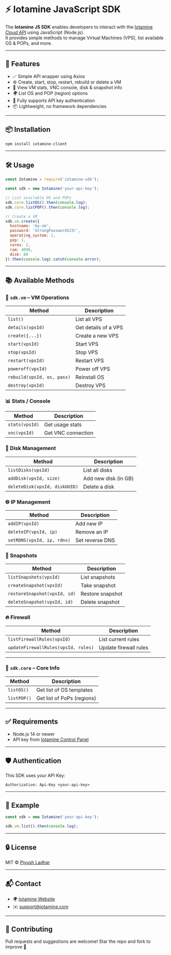 # ⚡ Iotamine JavaScript SDK

The **Iotamine JS SDK** enables developers to interact with the [Iotamine Cloud API](https://iotamine.com) using JavaScript (Node.js).  
It provides simple methods to manage Virtual Machines (VPS), list available OS & POPs, and more.

---

## 🚀 Features

- ✅ Simple API wrapper using Axios
- ⚙️ Create, start, stop, restart, rebuild or delete a VM
- 🧠 View VM stats, VNC console, disk & snapshot info
- 🌍 List OS and POP (region) options
- 🔐 Fully supports API key authentication
- 📦 Lightweight, no framework dependencies

---

## 📦 Installation

```bash
npm install iotamine-client
````
---

## 🛠 Usage

```js
const Iotamine = require('iotamine-sdk');

const sdk = new Iotamine('your-api-key');

// List available OS and POPs
sdk.core.listOS().then(console.log);
sdk.core.listPOP().then(console.log);

// Create a VM
sdk.vm.create({
  hostname: 'my-vm',
  password: 'StrongPassword123!',
  operating_system: 1,
  pop: 1,
  cores: 2,
  ram: 4096,
  disk: 80
}).then(console.log).catch(console.error);
```

---

## 📚 Available Methods

### 🔧 `sdk.vm` – VM Operations

| Method                     | Description          |
| -------------------------- | -------------------- |
| `list()`                   | List all VPS         |
| `details(vpsId)`           | Get details of a VPS |
| `create({...})`            | Create a new VPS     |
| `start(vpsId)`             | Start VPS            |
| `stop(vpsId)`              | Stop VPS             |
| `restart(vpsId)`           | Restart VPS          |
| `poweroff(vpsId)`          | Power off VPS        |
| `rebuild(vpsId, os, pass)` | Reinstall OS         |
| `destroy(vpsId)`           | Destroy VPS          |

### 📊 Stats / Console

| Method         | Description        |
| -------------- | ------------------ |
| `stats(vpsId)` | Get usage stats    |
| `vnc(vpsId)`   | Get VNC connection |

### 💾 Disk Management

| Method                        | Description          |
| ----------------------------- | -------------------- |
| `listDisks(vpsId)`            | List all disks       |
| `addDisk(vpsId, size)`        | Add new disk (in GB) |
| `deleteDisk(vpsId, diskUUID)` | Delete a disk        |

### 🌐 IP Management

| Method                     | Description     |
| -------------------------- | --------------- |
| `addIP(vpsId)`             | Add new IP      |
| `deleteIP(vpsId, ip)`      | Remove an IP    |
| `setRDNS(vpsId, ip, rdns)` | Set reverse DNS |

### 📸 Snapshots

| Method                       | Description      |
| ---------------------------- | ---------------- |
| `listSnapshots(vpsId)`       | List snapshots   |
| `createSnapshot(vpsId)`      | Take snapshot    |
| `restoreSnapshot(vpsId, id)` | Restore snapshot |
| `deleteSnapshot(vpsId, id)`  | Delete snapshot  |

### 🔥 Firewall

| Method                              | Description           |
| ----------------------------------- | --------------------- |
| `listFirewallRules(vpsId)`          | List current rules    |
| `updateFirewallRules(vpsId, rules)` | Update firewall rules |

---

### 🧠 `sdk.core` – Core Info

| Method      | Description                |
| ----------- | -------------------------- |
| `listOS()`  | Get list of OS templates   |
| `listPOP()` | Get list of PoPs (regions) |

---

## ✅ Requirements

* Node.js 14 or newer
* API key from [Iotamine Control Panel](https://iotamine.com/control)

---

## 🛡️ Authentication

This SDK uses your API Key:

```http
Authorization: Api-Key <your-api-key>
```

---

## 🧪 Example

```js
const sdk = new Iotamine('your-api-key');

sdk.vm.list().then(console.log);
```

---

## 🔒 License

MIT © [Piyush Ladhar](https://github.com/piyushladhar)

---

## 📬 Contact

* 🌍 [Iotamine Website](https://iotamine.com)
* ✉️ [support@iotamine.com](mailto:corporate@iotamine.com)

---

## 🤝 Contributing

Pull requests and suggestions are welcome! Star the repo and fork to improve 🚀